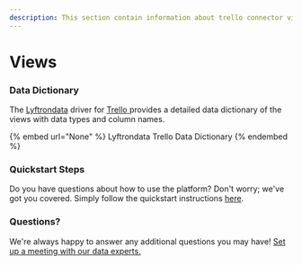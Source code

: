 ```yaml
---
description: This section contain information about trello connector views information
---
```


# Views

### Data Dictionary

The [Lyftrondata](https://www.lyftrondata.com/) driver for [Trello](https://www.lyftrondata.com/integration/business-analytics/trello//)[ ](https://www.lyftrondata.com/integration/trello/)provides a detailed data dictionary of the views with data types and column names.

{% embed url="None" %}
Lyftrondata Trello Data Dictionary
{% endembed %}

### Quickstart Steps

Do you have questions about how to use the platform? Don't worry; we've got you covered. Simply follow the quickstart instructions [here](../README.md).

### Questions? <a href="#questions" id="questions"></a>

We're always happy to answer any additional questions you may have! [Set up a meeting with our data experts.](https://www.lyftrondata.com/book-a-meeting/)


